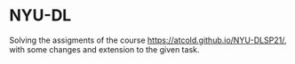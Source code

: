 # NYU-DL
Solving the assigments of the course https://atcold.github.io/NYU-DLSP21/, with some changes and extension to the given task.
